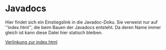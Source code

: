# Javadocs

Hier findet sich ein Einstiegslink in die Javadoc-Doku. Sie verweist nur auf ''index.html'', die beim Bauen 
der Javadocs entsteht. Da deren Name immer gleich ist kann diese Datei hier statisch bleiben. 

[Verlinkung zur index.html](index.html)